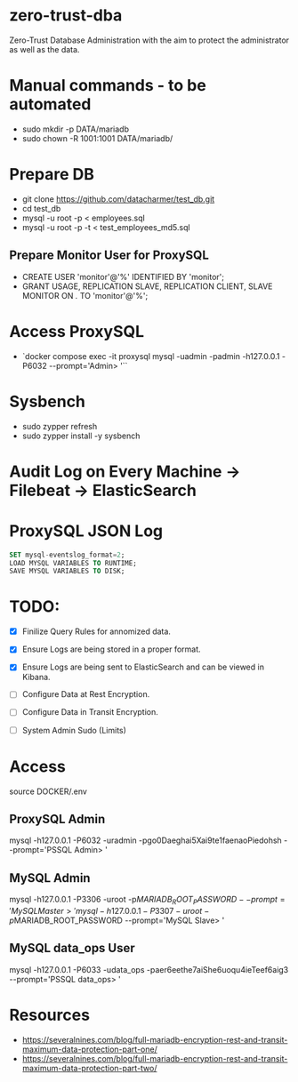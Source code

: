 # zero-trust-dba
Zero-Trust Database Administration with the aim to protect the administrator as well as the data.

# Manual commands - to be automated
- sudo mkdir -p DATA/mariadb
- sudo chown -R 1001:1001 DATA/mariadb/

# Prepare DB
- git clone https://github.com/datacharmer/test_db.git
- cd test_db
- mysql -u root -p < employees.sql
- mysql -u root -p -t < test_employees_md5.sql

## Prepare Monitor User for ProxySQL
- CREATE USER 'monitor'@'%' IDENTIFIED BY 'monitor';
- GRANT USAGE, REPLICATION SLAVE, REPLICATION CLIENT, SLAVE MONITOR ON *.* TO 'monitor'@'%';

# Access ProxySQL
- `docker compose exec -it proxysql mysql -uadmin -padmin -h127.0.0.1 -P6032 --prompt='Admin> '``

# Sysbench
- sudo zypper refresh
- sudo zypper install -y sysbench


# Audit Log on Every Machine -> Filebeat -> ElasticSearch



# ProxySQL JSON Log
```sql
SET mysql-eventslog_format=2;
LOAD MYSQL VARIABLES TO RUNTIME;
SAVE MYSQL VARIABLES TO DISK;
```


# TODO:
- [x] Finilize Query Rules for annomized data.
- [x] Ensure Logs are being stored in a proper format.
- [x] Ensure Logs are being sent to ElasticSearch and can be viewed in Kibana.
- [ ] Configure Data at Rest Encryption.
- [ ] Configure Data in Transit Encryption.
- [ ] System Admin Sudo (Limits)



# Access
source DOCKER/.env

## ProxySQL Admin
mysql -h127.0.0.1 -P6032 -uradmin -pgo0Daeghai5Xai9te1faenaoPiedohsh --prompt='PSSQL Admin> '

## MySQL Admin
mysql -h127.0.0.1 -P3306 -uroot -p$MARIADB_ROOT_PASSWORD --prompt='MySQL Master> '
mysql -h127.0.0.1 -P3307 -uroot -p$MARIADB_ROOT_PASSWORD --prompt='MySQL Slave> '

## MySQL data_ops User
mysql -h127.0.0.1 -P6033 -udata_ops -paer6eethe7aiShe6uoqu4ieTeef6aig3 --prompt='PSSQL data_ops> '




# Resources
- https://severalnines.com/blog/full-mariadb-encryption-rest-and-transit-maximum-data-protection-part-one/
- https://severalnines.com/blog/full-mariadb-encryption-rest-and-transit-maximum-data-protection-part-two/